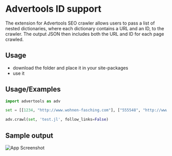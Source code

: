 
# Advertools ID support

The extension for Advertools SEO crawler allows users to pass a list of nested dictionaries, where each dictionary contains a URL and an ID, to the crawler. The output JSON then includes both the URL and ID for each page crawled.





## Usage

- download the folder and place it in your site-packages
- use it
## Usage/Examples

```python
import advertools as adv

set = [[1234, "http://www.wohnen-fasching.com"], ["555548", "http://www.bidner.at"], ["34452", "http://www.architektehrlich.at"]]

adv.crawl(set, 'test.jl', follow_links=False)
```


## Sample output

![App Screenshot](https://user-images.githubusercontent.com/81706755/233412751-509fb896-a5bd-441b-8f1c-bca27f0f90a5.png)

